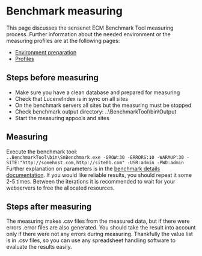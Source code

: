 # Benchmark measuring
This page discusses the sensenet ECM Benchmark Tool measuring process. Further information about the needed environment or the measuring profiles are at the following pages:
 - [Environment preparation](environment.md)
 - [Profiles](profile-definition-language.md)
## Steps before measuring
  - Make sure you have a clean database and prepared for measuring
  - Check that LuceneIndex is in sync on all sites
  - On the benchmark servers all sites but the measuring must be stopped
  - Check benchmark output directory: ..\BenchmarkTool\bin\Output
  - Start the measuring appools and sites
## Measuring
  Execute the benchmark tool:  
	```
	..BenchmarkTool\bin\SnBenchmark.exe -GROW:30 -ERRORS:10 -WARMUP:30 -SITE:"http://somehost.com,http://site01.com" -USR:admin -PWD:admin
	```  
Further explanation on parameters is in the [benchmark details documentation](benchmark-details.md).
If you would like reliable results, you should repeat it some 2-5 times. Between the iterations it is recommended to wait for your webservers to free the allocated resources.
## Steps after measuring
The measuring makes .csv files from the measured data, but if there were errors .error files are also generated.
You should take the result into account only if there were not any errors during measuring. Thankfully the value list is in .csv files, so you can use any spreadsheet handling software to evaluate the results easily.

